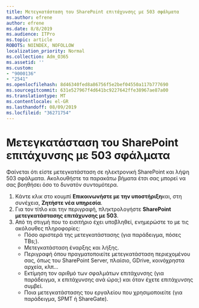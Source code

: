 ```yaml
---
title: Μετεγκατάσταση του SharePoint επιτάχυνσης με 503 σφάλματα
ms.author: efrene
author: efrene
ms.date: 8/8/2019
ms.audience: ITPro
ms.topic: article
ROBOTS: NOINDEX, NOFOLLOW
localization_priority: Normal
ms.collection: Adm_O365
ms.assetid: ''
ms.custom:
- "9000136"
- "2541"
ms.openlocfilehash: 8d46340fed8a86756f5e2bef04550a117b777690
ms.sourcegitcommit: 631e527967f4d641bc9227642ffe38967ae87a00
ms.translationtype: MT
ms.contentlocale: el-GR
ms.lasthandoff: 08/09/2019
ms.locfileid: "36271754"
---
```

# <a name="sharepoint-migration-throttling-with-503-errors"></a>Μετεγκατάσταση του SharePoint επιτάχυνσης με 503 σφάλματα

Φαίνεται ότι είστε μετεγκατάσταση σε ηλεκτρονική SharePoint και λήψη 503 σφάλματα. Ακολουθήστε τα παρακάτω βήματα έτσι σας μπορεί να σας βοηθήσει όσο το δυνατόν συντομότερα. 

1. Κάντε κλικ στο κουμπί **Επικοινωνήστε με την υποστήριξη**και, στη συνέχεια, **Ζητήστε νέα υπηρεσία**.
2. Για τον τίτλο και την περιγραφή, πληκτρολογήστε **SharePoint μετεγκατάστασης επιτάχυνσης με 503**.
3. Από τη στιγμή που το εισιτήριο έχει υποβληθεί, ενημερώστε το με τις ακόλουθες πληροφορίες:
    - Πόσο αριστερά της μετεγκατάστασης (για παράδειγμα, πόσες TBs;).
    - Μετεγκατάσταση έναρξης και λήξης.
    - Περιγραφή όπου πραγματοποιείτε μετεγκατάσταση περιεχομένου σας, όπως του SharePoint Server, πλαίσιο, GDrive, κοινόχρηστα αρχεία, κλπ...
    - Εκτίμηση τον αριθμό των σφαλμάτων επιτάχυνσης (για παράδειγμα, x επιτάχυνσης ανά ώρα;) και όταν έχετε επιτάχυνσης συμβεί.
    - Ποια μετεγκατάστασης του εργαλείου που χρησιμοποιείτε (για παράδειγμα, SPMT ή ShareGate).



